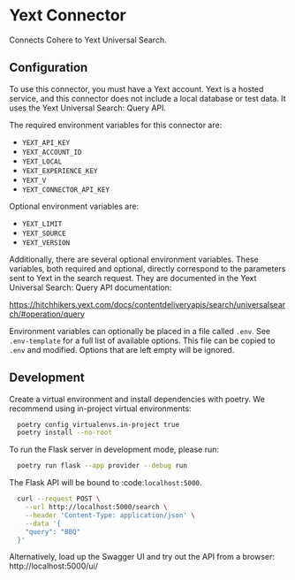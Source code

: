 # Yext Connector

Connects Cohere to Yext Universal Search.

## Configuration

To use this connector, you must have a Yext account. Yext is a hosted service, and this connector does not include a local database or test data. It uses the Yext Universal Search: Query API.

The required environment variables for this connector are:

- `YEXT_API_KEY`
- `YEXT_ACCOUNT_ID`
- `YEXT_LOCAL`
- `YEXT_EXPERIENCE_KEY`
- `YEXT_V`
- `YEXT_CONNECTOR_API_KEY`

Optional environment variables are:

- `YEXT_LIMIT`
- `YEXT_SOURCE`
- `YEXT_VERSION`

Additionally, there are several optional environment variables. These variables, both required and optional,
directly correspond to the parameters sent to Yext in the search request. They are documented in the
Yext Universal Search: Query API documentation:

https://hitchhikers.yext.com/docs/contentdeliveryapis/search/universalsearch/#operation/query

Environment variables can optionally be placed in a file called `.env`. See `.env-template` for a
full list of available options. This file can be copied to `.env` and modified. Options that are
left empty will be ignored.

## Development

Create a virtual environment and install dependencies with poetry. We recommend using in-project virtual environments:

```bash
  poetry config virtualenvs.in-project true
  poetry install --no-root
```

To run the Flask server in development mode, please run:

```bash
  poetry run flask --app provider --debug run
```

The Flask API will be bound to :code:`localhost:5000`.

```bash
  curl --request POST \
    --url http://localhost:5000/search \
    --header 'Content-Type: application/json' \
    --data '{
    "query": "BBQ"
  }'
```

Alternatively, load up the Swagger UI and try out the API from a browser: http://localhost:5000/ui/
